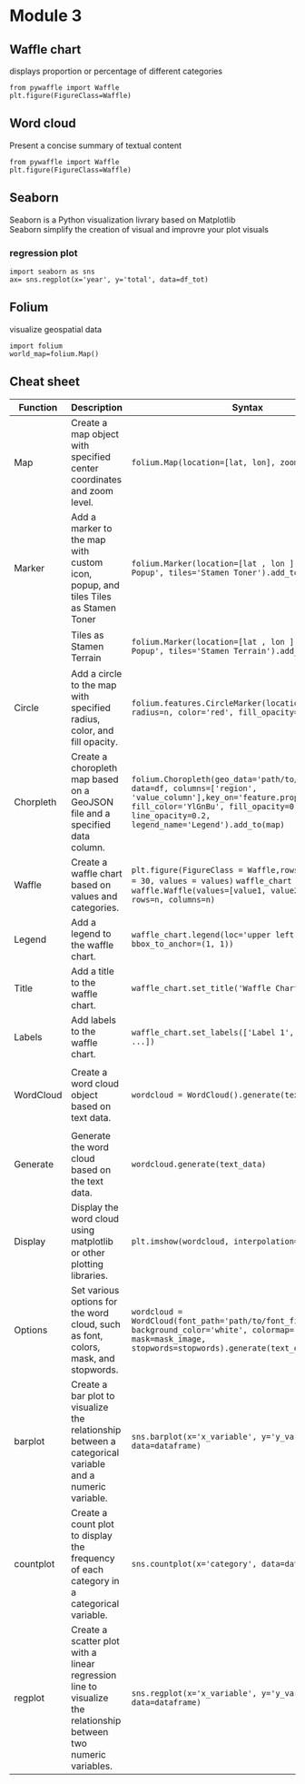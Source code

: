 # Module 3

## Waffle chart
displays proportion or percentage of different categories   
```
from pywaffle import Waffle
plt.figure(FigureClass=Waffle)
```

## Word cloud
Present a concise summary of textual content   
```
from pywaffle import Waffle
plt.figure(FigureClass=Waffle)
```

## Seaborn
Seaborn is a Python visualization livrary based on Matplotlib   
Seaborn simplify the creation of visual and improvre your plot visuals   

### regression plot
```
import seaborn as sns
ax= sns.regplot(x='year', y='total', data=df_tot)
```
## Folium
visualize geospatial data   
```
import folium
world_map=folium.Map()
```

## Cheat sheet
|Function|Description|Syntax|Example|Visual|
|---|---|---|---|---|				
|Map|	Create a map object with specified center coordinates and zoom level.|	```folium.Map(location=[lat, lon], zoom_start=n)```|	```world_map = folium.Map()``` ```canada =folium.Map(location=[56.130, -106.35], zoom_start=4)```|![Map](https://cf-courses-data.s3.us.cloud-object-storage.appdomain.cloud/IBMDeveloperSkillsNetwork-DV0101EN-SkillsNetwork/images/world.PNG)	|
|Marker|	Add a marker to the map with custom icon, popup, and tiles Tiles as Stamen Toner|	```folium.Marker(location=[lat , lon ], popup='Marker Popup', tiles='Stamen Toner').add_to(map)```|	```folium.Marker(location=[556.130, -106.35], tooltip='Marker', tiles='Stamen Toner').add_to(world_map)```| ![Marker](https://cf-courses-data.s3.us.cloud-object-storage.appdomain.cloud/IBMDeveloperSkillsNetwork-DV0101EN-SkillsNetwork/images/toner.PNG)|
||Tiles as Stamen Terrain|	```folium.Marker(location=[lat , lon ], popup='Marker Popup', tiles='Stamen Terrain').add_to(map)```|	```folium.Marker(location=[556.130, -106.35], tooltip='Marker', tiles='Stamen Terrain').add_to(world_map)```|![Stamen Terrain](https://cf-courses-data.s3.us.cloud-object-storage.appdomain.cloud/IBMDeveloperSkillsNetwork-DV0101EN-SkillsNetwork/images/terrain.PNG)	|
|Circle|	Add a circle to the map with specified radius, color, and fill opacity.|	```folium.features.CircleMarker(location=[lat, lon], radius=n, color='red', fill_opacity=n).add_to(map)```|	```folium.features.CircleMarker(location=[56.130, -106.35], radius=1000, color='red', fill_opacity=0.5).add_to(world_map)```|![Circle](https://cf-courses-data.s3.us.cloud-object-storage.appdomain.cloud/IBMDeveloperSkillsNetwork-DV0101EN-SkillsNetwork/images/marker.PNG)|
|Chorpleth|	Create a choropleth map based on a GeoJSON file and a specified data column.|	```folium.Choropleth(geo_data='path/to/geojson_file', data=df, columns=['region', 'value_column'],key_on='feature.properties.id', fill_color='YlGnBu', fill_opacity=0.7, line_opacity=0.2, legend_name='Legend').add_to(map)```|	```world_map.choropleth(geo_data=world_geo, data=df_can, columns=['Country', 'Total'], key_on='feature.properties.name', fill_color='YlOrRd', fill_opacity=0.7,line_opacity=0.2, legend_name='Immigration to Canada')```|![Chorpleth](https://cf-courses-data.s3.us.cloud-object-storage.appdomain.cloud/IBMDeveloperSkillsNetwork-DV0101EN-SkillsNetwork/images/choro.PNG)	|
|Waffle|	Create a waffle chart based on values and categories.|	```plt.figure(FigureClass = Waffle,rows = 20, columns = 30, values = values)``` ```waffle_chart = waffle.Waffle(values=[value1, value2, ...], rows=n, columns=n)```|	```plt.figure(FigureClass = Waffle,rows = 20, columns = 30, values = df_dsn['Total'], cmap_name = 'tab20', legend = {'labels': label,'loc': 'lower left', 'bbox_to_anchor':(0,-0.1),'ncol': 3})```|![Waffle](https://cf-courses-data.s3.us.cloud-object-storage.appdomain.cloud/IBMDeveloperSkillsNetwork-DV0101EN-SkillsNetwork/images/waffle.png)|	
|Legend|	Add a legend to the waffle chart.|	```waffle_chart.legend(loc='upper left', bbox_to_anchor=(1, 1))```|||		
|Title|	Add a title to the waffle chart.|	```waffle_chart.set_title('Waffle Chart Title')```|||		
|Labels|	Add labels to the waffle chart.|	```waffle_chart.set_labels(['Label 1', 'Label 2', ...])```|||		
|WordCloud|	Create a word cloud object based on text data.|	```wordcloud = WordCloud().generate(text_data)```|	```alice_wc = WordCloud(background_color='white', max_words=2000, mask=alice_mask, stopwords=stopwords)``` ```alice_wc.generate(alice_novel)``` ```plt.imshow(alice_wc, interpolation='bilinear')```	|![WordCloud](https://cf-courses-data.s3.us.cloud-object-storage.appdomain.cloud/IBMDeveloperSkillsNetwork-DV0101EN-SkillsNetwork/images/Wcloud.png)|
|Generate|	Generate the word cloud based on the text data.|	```wordcloud.generate(text_data)```||	|	
|Display|	Display the word cloud using matplotlib or other plotting libraries.|	```plt.imshow(wordcloud, interpolation='bilinear')```	|||	
|Options|	Set various options for the word cloud, such as font, colors, mask, and stopwords.|	```wordcloud = WordCloud(font_path='path/to/font_file', background_color='white', colormap='Blues', mask=mask_image, stopwords=stopwords).generate(text_data)```|	|	|
|barplot|	Create a bar plot to visualize the relationship between a categorical variable and a numeric variable.|	```sns.barplot(x='x_variable', y='y_variable', data=dataframe)```|	```sns.barplot(x='Continent', y='Total', data=df_can1)```	| ![barplot](https://cf-courses-data.s3.us.cloud-object-storage.appdomain.cloud/IBMDeveloperSkillsNetwork-DV0101EN-SkillsNetwork/images/snsbar.png)|
|countplot|	Create a count plot to display the frequency of each category in a categorical variable.|	```sns.countplot(x='category', data=dataframe)```	|```sns.countplot(x='Continent', data=df_can)```	|![countplot](https://cf-courses-data.s3.us.cloud-object-storage.appdomain.cloud/IBMDeveloperSkillsNetwork-DV0101EN-SkillsNetwork/images/snscount.png)|
|regplot|	Create a scatter plot with a linear regression line to visualize the relationship between two numeric variables.|	```sns.regplot(x='x_variable', y='y_variable', data=dataframe)```|	```sns.regplot(x='year', y='total', data=df_tot)```|	![regplot](https://cf-courses-data.s3.us.cloud-object-storage.appdomain.cloud/IBMDeveloperSkillsNetwork-DV0101EN-SkillsNetwork/images/snsreg.png)|